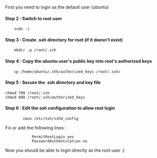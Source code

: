 

First you need to login as the default user (ubuntu)

#### Step 2 : Switch to root user 

		sudo -i 


#### Step 3 : Create .ssh directory for root (if it doesn't exist)

		mkdir -p /root/.ssh



#### Step 4 : Copy the ubuntu user's public key into root's authorized keys



		cp /home/ubuntu/.shh/authorized_keys /root/.ssh/


#### Step 5 : Secure the .ssh directory and key file 


	chmod 700 /root/.ssh
	chmod 600 /root/.ssh/authorized_keys




#### Step 6 : Edit the ssh configuration to allow root login 


			nano /etc/ssh/sshd_config


Fix or add the following lines : 


				PermitRootLogin yes
				PasswordAuthentication no



Now you should be  able to login directly as the root user :)
